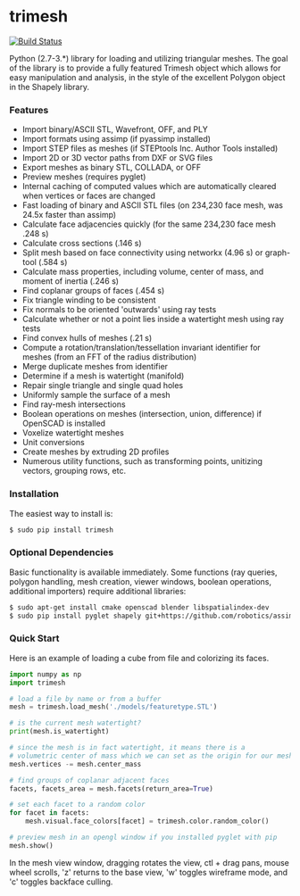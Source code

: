 # trimesh #
[![Build Status](https://travis-ci.org/mikedh/trimesh.svg?branch=master)](https://travis-ci.org/mikedh/trimesh)

Python (2.7-3.*) library for loading and utilizing triangular meshes. The goal of the library is to provide a fully featured Trimesh object which allows for easy manipulation and analysis, in the style of the excellent Polygon object in the Shapely library.

### Features ###
* Import binary/ASCII STL, Wavefront, OFF, and PLY
* Import formats using assimp (if pyassimp installed)
* Import STEP files as meshes (if STEPtools Inc. Author Tools installed)
* Import 2D or 3D vector paths from DXF or SVG files
* Export meshes as binary STL, COLLADA, or OFF
* Preview meshes (requires pyglet)
* Internal caching of computed values which are automatically cleared when vertices or faces are changed
* Fast loading of binary and ASCII STL files (on 234,230 face mesh, was 24.5x faster than assimp)
* Calculate face adjacencies quickly (for the same 234,230 face mesh .248 s)
* Calculate cross sections (.146 s)
* Split mesh based on face connectivity using networkx (4.96 s) or graph-tool (.584 s)
* Calculate mass properties, including volume, center of mass, and moment of inertia (.246 s)
* Find coplanar groups of faces (.454 s)
* Fix triangle winding to be consistent 
* Fix normals to be oriented 'outwards' using ray tests
* Calculate whether or not a point lies inside a watertight mesh using ray tests
* Find convex hulls of meshes (.21 s)
* Compute a rotation/translation/tessellation invariant identifier for meshes (from an FFT of the radius distribution)
* Merge duplicate meshes from identifier
* Determine if a mesh is watertight (manifold)
* Repair single triangle and single quad holes
* Uniformly sample the surface of a mesh
* Find ray-mesh intersections
* Boolean operations on meshes (intersection, union, difference) if OpenSCAD is installed
* Voxelize watertight meshes
* Unit conversions
* Create meshes by extruding 2D profiles
* Numerous utility functions, such as transforming points, unitizing vectors, grouping rows, etc. 

### Installation ###

The easiest way to install is:
```bash
$ sudo pip install trimesh
```

### Optional Dependencies ###

Basic functionality is available immediately. Some functions (ray queries, polygon handling, mesh creation, viewer windows, boolean operations, additional importers) require additional libraries:
```bash
$ sudo apt-get install cmake openscad blender libspatialindex-dev 
$ sudo pip install pyglet shapely git+https://github.com/robotics/assimp_latest.git git+https://github.com/Toblerity/rtree.git svg.path meshpy
```

### Quick Start ###

Here is an example of loading a cube from file and colorizing its faces.

```python
import numpy as np
import trimesh

# load a file by name or from a buffer
mesh = trimesh.load_mesh('./models/featuretype.STL')

# is the current mesh watertight?
print(mesh.is_watertight)

# since the mesh is in fact watertight, it means there is a 
# volumetric center of mass which we can set as the origin for our mesh
mesh.vertices -= mesh.center_mass

# find groups of coplanar adjacent faces
facets, facets_area = mesh.facets(return_area=True)

# set each facet to a random color
for facet in facets:
    mesh.visual.face_colors[facet] = trimesh.color.random_color()

# preview mesh in an opengl window if you installed pyglet with pip 
mesh.show()
```

In the mesh view window, dragging rotates the view, ctl + drag pans, mouse wheel scrolls, 'z' returns to the base view, 'w' toggles wireframe mode, and 'c' toggles backface culling.
